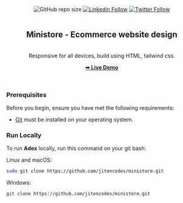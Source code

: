 <div align="center">
  
  ![GitHub repo size](https://img.shields.io/github/repo-size/jitencodes/profilecard)
  [![Linkedin Follow](https://img.shields.io/badge/LinkedIn-0077B5?style=social&logo=linkedin&logoColor=blue)](https://www.linkedin.com/in/jitencodes/)
  [![Twitter Follow](https://img.shields.io/badge/Twitter-0077B5?style=social&logo=Twitter&logoColor=blue)](https://twitter.com/intent/follow?screen_name=jitencodes/)
  <br />
  <br />

  <h2 align="center">Ministore - Ecommerce website design</h2>

<br />Responsive for all devices, build using HTML, tailwind css.

<a href="https://jitencodes.github.io/ministore/"><strong>➥ Live Demo</strong></a>

</div>

<br />

### Prerequisites

Before you begin, ensure you have met the following requirements:

- [Git](https://git-scm.com/downloads "Download Git") must be installed on your operating system.

### Run Locally

To run **Adex** locally, run this command on your git bash:

Linux and macOS:

```bash
sudo git clone https://github.com/jitencodes/ministore.git
```

Windows:

```bash
git clone https://github.com/jitencodes/ministore.git
```
